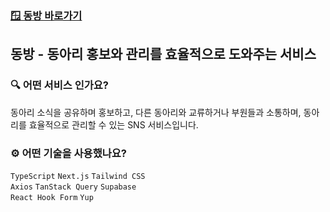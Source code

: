 ### [🪟 동방 바로가기](https://dongbang.vercel.app/)

## 동방 - 동아리 홍보와 관리를 효율적으로 도와주는 서비스

### 🔍 어떤 서비스 인가요?

동아리 소식을 공유하며 홍보하고, 다른 동아리와 교류하거나 부원들과 소통하며, 동아리를 효율적으로 관리할 수 있는 SNS 서비스입니다.

### ⚙️ 어떤 기술을 사용했나요?

`TypeScript` `Next.js` `Tailwind CSS`  
`Axios` `TanStack Query` `Supabase`  
`React Hook Form` `Yup`
